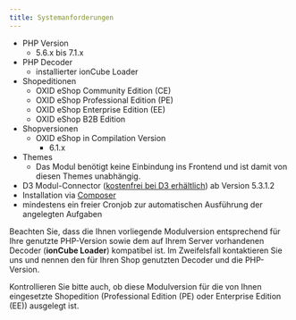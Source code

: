 ```yaml
---
title: Systemanforderungen
---
```


* PHP Version
    * 5.6.x bis 7.1.x
* PHP Decoder
    * installierter ionCube Loader
* Shopeditionen
    * OXID eShop Community Edition (CE)
    * OXID eShop Professional Edition (PE)
    * OXID eShop Enterprise Edition (EE)
    * OXID eShop B2B Edition
* Shopversionen
    * OXID eShop in Compilation Version 
        * 6.1.x
* Themes
    * Das Modul benötigt keine Einbindung ins Frontend und ist damit von diesen Themes unabhängig.
* D3 Modul-Connector ([kostenfrei bei D3 erhältlich](https://www.oxidmodule.com/connector/)) ab Version 5.3.1.2 
* Installation via [Composer](https://getcomposer.org)
* mindestens ein freier Cronjob zur automatischen Ausführung der angelegten Aufgaben

Beachten Sie, dass die Ihnen vorliegende Modulversion entsprechend für Ihre genutzte PHP-Version sowie dem auf Ihrem Server vorhandenen Decoder (**ionCube Loader**) kompatibel ist. Im Zweifelsfall kontaktieren Sie uns und nennen den für Ihren Shop genutzten Decoder und die PHP-Version.

Kontrollieren Sie bitte auch, ob diese Modulversion für die von Ihnen eingesetzte Shopedition (Professional Edition (PE) oder Enterprise Edition (EE)) ausgelegt ist. 
